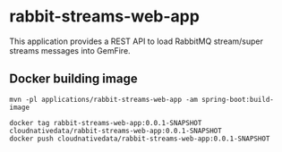 # rabbit-streams-web-app

This application provides a REST API to load RabbitMQ stream/super streams messages 
into GemFire.


## Docker building image

```shell
mvn -pl applications/rabbit-streams-web-app -am spring-boot:build-image
```

```shell
docker tag rabbit-streams-web-app:0.0.1-SNAPSHOT cloudnativedata/rabbit-streams-web-app:0.0.1-SNAPSHOT
docker push cloudnativedata/rabbit-streams-web-app:0.0.1-SNAPSHOT
```